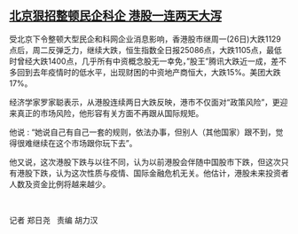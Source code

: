 <!--1627375803000-->
[北京狠招整顿民企科企   港股一连两天大泻](https://www.rfa.org/mandarin/yataibaodao/jingmao/ac-07272021044949.html)
------

<p>受北京下令整顿大型民企和科网企业消息影响，香港股市继周一(26日)大跌1129<span>点后，</span>周二反弹乏力，继续大跌，恒生指数全日报25086点，大跌1105点，最低时曾经大跌1400点，几乎所有中资概念股无一幸免，”股王”腾讯大跌近一成，差不多回到去年疫情时的低水平，出现财困的中资地产商恒大，大跌15%。美团大跌17%。</p><p>经济学家罗家聪表示，从港股连续两日大跌反映，港市不仅面对“政策风险”，更迎来真正的市场风险，他形容有关方面不再跟从国际规矩。</p><p>他说 : “她说自己有自己一套的规则，依法办事，但别人（其他国家）跟不到，觉得很难继续在这个市场跟你玩下去”。</p><p>他又说，这次港股下跌与以往不同，认为以前港股会伴随中国股市下跌，但这次只有港股下跌，认为这次性质与疫情、国际金融危机无关。他估计，港股未来投资者人数及资金比例将越来越少。</p><p> </p><p>记者 郑日尧   责编 胡力汉</p>
